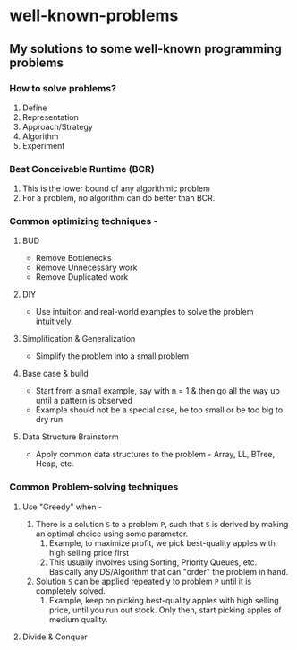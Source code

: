 # well-known-problems
My solutions to some well-known programming problems
---

### How to solve problems?
1. Define
2. Representation
3. Approach/Strategy
4. Algorithm
5. Experiment

### Best Conceivable Runtime (BCR)
1. This is the lower bound of any algorithmic problem
2. For a problem, no algorithm can do better than BCR.

### Common optimizing techniques -
1. BUD
    - Remove Bottlenecks
    - Remove Unnecessary work
    - Remove Duplicated work

2. DIY
    - Use intuition and real-world examples to solve the problem intuitively.

3. Simplification & Generalization
    - Simplify the problem into a small problem

4. Base case & build
    - Start from a small example, say with n = 1 & then go all the way up until a pattern is observed
    - Example should not be a special case, be too small or be too big to dry run

5. Data Structure Brainstorm
    - Apply common data structures to the problem - Array, LL, BTree, Heap, etc.
    
### Common Problem-solving techniques
1. Use "Greedy" when -
    1. There is a solution `S` to a problem `P`, such that `S` is derived by making an optimal choice using some parameter.
        1. Example, to maximize profit, we pick best-quality apples with high selling price first
        2. This usually involves using Sorting, Priority Queues, etc. Basically any DS/Algorithm that can "order" the problem in hand.
    2. Solution `S` can be applied repeatedly to problem `P` until it is completely solved.
        1. Example, keep on picking best-quality apples with high selling price, until you run out stock. Only then, start picking apples of medium quality.

2. Divide & Conquer
    